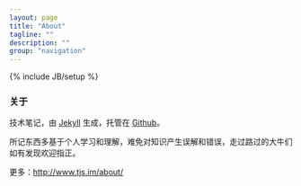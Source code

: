 ```yaml
---
layout: page
title: "About"
tagline: ""
description: ""
group: "navigation"
---
```

{% include JB/setup %}
<div class='page-side' id='about-side'></div>

### 关于

技术笔记，由 [Jekyll](http://jekyllrb.com/) 生成，托管在 [Github](https://github.com/)。

所记东西多基于个人学习和理解，难免对知识产生误解和错误，走过路过的大牛们如有发现欢迎指正。

更多：<http://www.tjs.im/about/>
